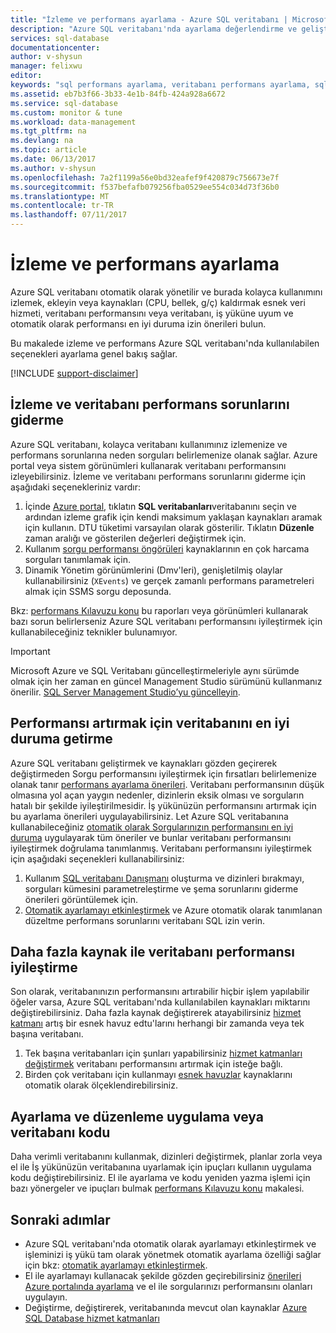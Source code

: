 ```yaml
---
title: "İzleme ve performans ayarlama - Azure SQL veritabanı | Microsoft Docs"
description: "Azure SQL veritabanı'nda ayarlama değerlendirme ve geliştirme performans ipuçları."
services: sql-database
documentationcenter: 
author: v-shysun
manager: felixwu
editor: 
keywords: "sql performans ayarlama, veritabanı performans ayarlama, sql performans ipuçları, ayarlama sql veritabanı performans ayarlama"
ms.assetid: eb7b3f66-3b33-4e1b-84fb-424a928a6672
ms.service: sql-database
ms.custom: monitor & tune
ms.workload: data-management
ms.tgt_pltfrm: na
ms.devlang: na
ms.topic: article
ms.date: 06/13/2017
ms.author: v-shysun
ms.openlocfilehash: 7a2f1199a56e0bd32eafef9f420879c756673e7f
ms.sourcegitcommit: f537befafb079256fba0529ee554c034d73f36b0
ms.translationtype: MT
ms.contentlocale: tr-TR
ms.lasthandoff: 07/11/2017
---
```

# <a name="monitoring-and-performance-tuning"></a>İzleme ve performans ayarlama

Azure SQL veritabanı otomatik olarak yönetilir ve burada kolayca kullanımını izlemek, ekleyin veya kaynakları (CPU, bellek, g/ç) kaldırmak esnek veri hizmeti, veritabanı performansını veya veritabanı, iş yüküne uyum ve otomatik olarak performansı en iyi duruma izin önerileri bulun.

Bu makalede izleme ve performans Azure SQL veritabanı'nda kullanılabilen seçenekleri ayarlama genel bakış sağlar.

[!INCLUDE [support-disclaimer](../../includes/support-disclaimer.md)]

## <a name="monitoring-and-troubleshooting-database-performance"></a>İzleme ve veritabanı performans sorunlarını giderme

Azure SQL veritabanı, kolayca veritabanı kullanımınız izlemenize ve performans sorunlarına neden sorguları belirlemenize olanak sağlar. Azure portal veya sistem görünümleri kullanarak veritabanı performansını izleyebilirsiniz. İzleme ve veritabanı performans sorunlarını giderme için aşağıdaki seçenekleriniz vardır:

1. İçinde [Azure portal](https://portal.azure.com), tıklatın **SQL veritabanları**veritabanını seçin ve ardından izleme grafik için kendi maksimum yaklaşan kaynakları aramak için kullanın. DTU tüketimi varsayılan olarak gösterilir. Tıklatın **Düzenle** zaman aralığı ve gösterilen değerleri değiştirmek için.
2. Kullanım [sorgu performansı öngörüleri](sql-database-query-performance.md) kaynaklarının en çok harcama sorguları tanımlamak için.
3. Dinamik Yönetim görünümlerini (Dmv'leri), genişletilmiş olaylar kullanabilirsiniz (`XEvents`) ve gerçek zamanlı performans parametreleri almak için SSMS sorgu deposunda.

Bkz: [performans Kılavuzu konu](sql-database-performance-guidance.md) bu raporları veya görünümleri kullanarak bazı sorun belirlerseniz Azure SQL veritabanı performansını iyileştirmek için kullanabileceğiniz teknikler bulunamıyor.

> [!IMPORTANT] 
> Microsoft Azure ve SQL Veritabanı güncelleştirmeleriyle aynı sürümde olmak için her zaman en güncel Management Studio sürümünü kullanmanız önerilir. [SQL Server Management Studio’yu güncelleyin](https://msdn.microsoft.com/library/mt238290.aspx).
>

## <a name="optimize-database-to-improve-performance"></a>Performansı artırmak için veritabanını en iyi duruma getirme

Azure SQL veritabanı geliştirmek ve kaynakları gözden geçirerek değiştirmeden Sorgu performansını iyileştirmek için fırsatları belirlemenize olanak tanır [performans ayarlama önerileri](sql-database-advisor.md). Veritabanı performansının düşük olmasına yol açan yaygın nedenler, dizinlerin eksik olması ve sorguların hatalı bir şekilde iyileştirilmesidir. İş yükünüzün performansını artırmak için bu ayarlama önerileri uygulayabilirsiniz.
Let Azure SQL veritabanına kullanabileceğiniz [otomatik olarak Sorgularınızın performansını en iyi duruma](sql-database-automatic-tuning.md) uygulayarak tüm öneriler ve bunlar veritabanı performansını iyileştirmek doğrulama tanımlanmış. Veritabanı performansını iyileştirmek için aşağıdaki seçenekleri kullanabilirsiniz:

1. Kullanım [SQL veritabanı Danışmanı](sql-database-advisor-portal.md) oluşturma ve dizinleri bırakmayı, sorguları kümesini parametreleştirme ve şema sorunlarını giderme önerileri görüntülemek için.
2. [Otomatik ayarlamayı etkinleştirmek](sql-database-automatic-tuning-enable.md) ve Azure otomatik olarak tanımlanan düzeltme performans sorunlarını veritabanı SQL izin verin.

## <a name="improving-database-performance-with-more-resources"></a>Daha fazla kaynak ile veritabanı performansı iyileştirme

Son olarak, veritabanınızın performansını artırabilir hiçbir işlem yapılabilir öğeler varsa, Azure SQL veritabanı'nda kullanılabilen kaynakları miktarını değiştirebilirsiniz. Daha fazla kaynak değiştirerek atayabilirsiniz [hizmet katmanı](sql-database-service-tiers.md) artış bir esnek havuz edtu'larını herhangi bir zamanda veya tek başına veritabanı.
1. Tek başına veritabanları için şunları yapabilirsiniz [hizmet katmanları değiştirmek](sql-database-service-tiers.md) veritabanı performansını artırmak için isteğe bağlı.
2. Birden çok veritabanı için kullanmayı [esnek havuzlar](sql-database-elastic-pool-guidance.md) kaynaklarını otomatik olarak ölçeklendirebilirsiniz.

## <a name="tune-and-refactor-application-or-database-code"></a>Ayarlama ve düzenleme uygulama veya veritabanı kodu

Daha verimli veritabanını kullanmak, dizinleri değiştirmek, planlar zorla veya el ile İş yükünüzün veritabanına uyarlamak için ipuçları kullanın uygulama kodu değiştirebilirsiniz. El ile ayarlama ve kodu yeniden yazma işlemi için bazı yönergeler ve ipuçları bulmak [performans Kılavuzu konu](sql-database-performance-guidance.md) makalesi.


## <a name="next-steps"></a>Sonraki adımlar

- Azure SQL veritabanı'nda otomatik olarak ayarlamayı etkinleştirmek ve işleminizi iş yükü tam olarak yönetmek otomatik ayarlama özelliği sağlar için bkz: [otomatik ayarlamayı etkinleştirmek](sql-database-automatic-tuning-enable.md).
- El ile ayarlamayı kullanacak şekilde gözden geçirebilirsiniz [önerileri Azure portalında ayarlama](sql-database-advisor-portal.md) ve el ile sorgularınızı performansını olanları uygulayın.
- Değiştirme, değiştirerek, veritabanında mevcut olan kaynaklar [Azure SQL Database hizmet katmanları](sql-database-performance-guidance.md)